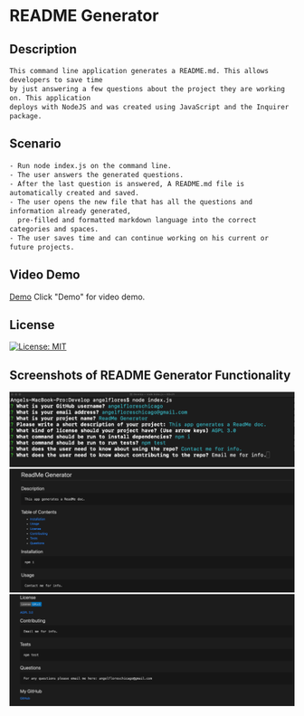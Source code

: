# README Generator

## Description
    This command line application generates a README.md. This allows developers to save time
    by just answering a few questions about the project they are working on. This application
    deploys with NodeJS and was created using JavaScript and the Inquirer package.

## Scenario
    - Run node index.js on the command line.
    - The user answers the generated questions.
    - After the last question is answered, A README.md file is automatically created and saved.
    - The user opens the new file that has all the questions and information already generated,
      pre-filled and formatted markdown language into the correct categories and spaces. 
    - The user saves time and can continue working on his current or future projects. 

## Video Demo

[Demo](https://drive.google.com/file/d/1a_kseJEmAt5I3nt5UeOFTOb_rmmXFQuu/view?usp=sharing)
Click "Demo" for video demo. 

## License

[![License: MIT](https://img.shields.io/badge/License-MIT-yellow.svg)](https://opensource.org/licenses/MIT)

## Screenshots of README Generator Functionality

<img src="./gif/demo3.png">
<img src="./gif/demo.png">
<img src="./gif/demo2.png">